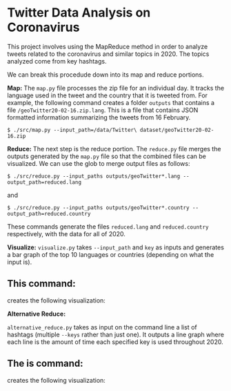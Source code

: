 # Twitter Data Analysis on Coronavirus

This project involves using the MapReduce method in order to analyze tweets related to the coronavirus and similar topics in 2020.  The topics analyzed come from key hashtags.

We can break this procedude down into its  map and reduce portions.

**Map:**
The `map.py` file processes the zip file for an individual day.  It tracks the language used in the tweet and the country that it is tweeted from.  For example, the following command creates a folder `outputs` that contains a file `/geoTwitter20-02-16.zip.lang`.
This is a file that contains JSON formatted information summarizing the tweets from 16 February.

```
$ ./src/map.py --input_path=/data/Twitter\ dataset/geoTwitter20-02-16.zip
```

**Reduce:**
The next step is the reduce portion.  The `reduce.py` file merges the outputs generated by the `map.py` file so that the combined files can be visualized.
We can use the glob to merge output files as follows:
```
$ ./src/reduce.py --input_paths outputs/geoTwitter*.lang --output_path=reduced.lang
```
and

```
$ ./src/reduce.py --input_paths outputs/geoTwitter*.country --output_path=reduced.country
```
These commands generate the files `reduced.lang` and `reduced.country` respectively, with the data for all of 2020.


**Visualize:**
`visualize.py` takes `--input_path` and `key` as inputs and generates a bar graph of the top 10 languages or countries (depending on what the input is).

This command:
----
creates the following visualization:







**Alternative Reduce:**

`alternative_reduce.py` takes as input on the command line a list of hashtags (multiple `--keys` rather than just one).  It outputs a line graph where each line is the amount of time each specified key is used throughout 2020.

The is command: 
-----
creates the following visualization:
